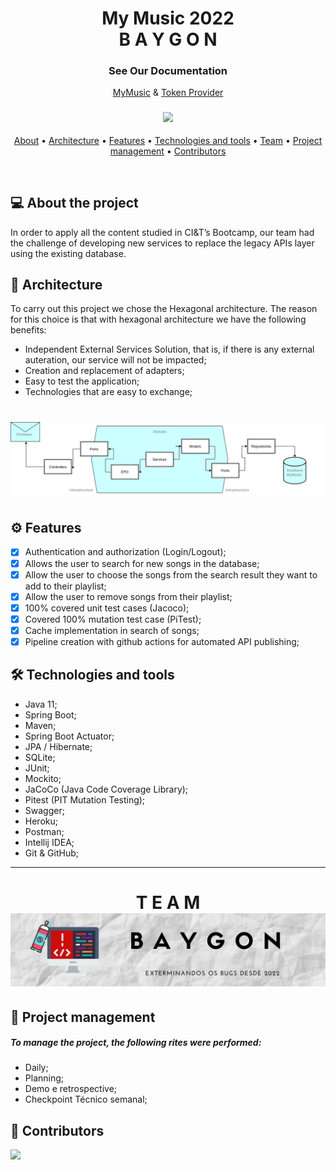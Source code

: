 <h1 align="center">
My Music 2022
   <br>
B A Y G O N
</h1>

<div align="center">
  <h3>See Our Documentation</h3>
   <p><a href="https://baygon-mymusic.herokuapp.com/swagger-ui/index.html">MyMusic</a> & <a href="https://baygon-token-provider.herokuapp.com/swagger-ui/index.html">Token Provider</a></p>
</div>



<h3 align="center"> 
<img src="https://media.giphy.com/media/lqSDx8SI1916ysr4eq/giphy.gif">
</h3>
<p align="center">
 <a href="#-about-the-project">About</a> •
 <a href="#triangular_ruler-architecture">Architecture</a> • 
 <a href="#gear-features">Features</a> • 
 <a href="#hammer_and_wrench-technologies-and-tools">Technologies and tools</a> • 
 <a href="#t-e-a-m-">Team</a> • 
 <a href="#handshake-project-management">Project management</a> •
 <a href="#robot-contributors">Contributors</a>
</p>
<br>

## 💻 About the project
In order to apply all the content studied in CI&T’s Bootcamp, our team had the challenge of developing new services to replace the legacy APIs layer using the existing database. 

## :triangular_ruler: Architecture
To carry out this project we chose the Hexagonal architecture. The reason for this choice is that with hexagonal architecture we have the following benefits:
- Independent External Services Solution, that is, if there is any external auteration, our service will not be impacted;
- Creation and replacement of adapters;
- Easy to test the application;
- Technologies that are easy to exchange;
<h1 align="center">
 <img alt="Baygon" title="#Baygon" src="./.github/midia/hexagonalbaygon.png"/>
</h1>

## :gear: Features
- [X]  Authentication and authorization (Login/Logout);
- [X]  Allows the user to search for new songs in the database;
- [X]  Allow the user to choose the songs from the search result they want to add to their playlist;
- [X]  Allow the user to remove songs from their playlist;
- [X]  100% covered unit test cases (Jacoco);
- [X]  Covered 100% mutation test case (PiTest);
- [X]  Cache implementation in search of songs;
- [X]  Pipeline creation with github actions for automated API publishing;

## :hammer_and_wrench: Technologies and tools
- Java 11;
- Spring Boot;
- Maven;
- Spring Boot Actuator;
- JPA / Hibernate;
- SQLite;
- JUnit;
- Mockito;
- JaCoCo (Java Code Coverage Library);
- Pitest (PIT Mutation Testing);
- Swagger;
- Heroku;
- Postman;
- Intellij IDEA;
- Git & GitHub;

----

<h1 align="center">
T E A M
 <img alt="Baygon" title="#Baygon" src="./.github/midia/BannerBaygon.png"/>
</h1>

## :handshake: Project management
##### To manage the project, the following rites were performed:
- Daily;
- Planning;
- Demo e retrospective;
- Checkpoint Técnico semanal;

## :robot: Contributors

<a href="https://github.com/jcavalaro/Baygon-MyMusic/graphs/contributors">
  <img src="https://contrib.rocks/image?repo=jcavalaro/Baygon-MyMusic" />
</a>
